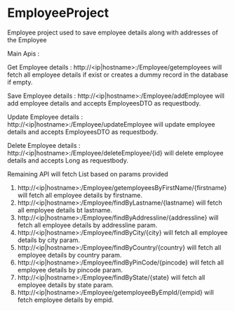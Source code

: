 # EmployeeProject

Employee project used to save employee details along with addresses of the Employee


Main Apis : 

Get Employee details :
http://<ip|hostname>:<port>/Employee/getemployees will fetch all employee details if exist or creates a dummy record in the database if empty.
  
Save Employee details :
http://<ip|hostname>:<port>/Employee/addEmployee will add employee details and accepts EmployeesDTO as requestbody.
  
Update Employee details :
http://<ip|hostname>:<port>/Employee/updateEmployee will update employee details and accepts EmployeesDTO as requestbody.
  
Delete Employee details :
http://<ip|hostname>:<port>/Employee/deleteEmployee/{id} will delete employee details and accepts Long as requestbody.
  
Remaining API will fetch List<Employees> based on params provided

  1. http://<ip|hostname>:<port>/Employee/getemployeesByFirstName/{firstname} will fetch all employee details by firstname.
  2. http://<ip|hostname>:<port>/Employee/findByLastname/{lastname} will fetch all employee details bt lastname.
  3. http://<ip|hostname>:<port>/Employee/findByAddressline/{addressline} will fetch all employee details by addressline param.
  4. http://<ip|hostname>:<port>/Employee/findByCity/{city} will fetch all employee details by city param.
  5. http://<ip|hostname>:<port>/Employee/findByCountry/{country} will fetch all employee details by country param.
  6. http://<ip|hostname>:<port>/Employee/findByPinCode/{pincode} will fetch all employee details by pincode param.
  7. http://<ip|hostname>:<port>/Employee/findByState/{state} will fetch all employee details by state param.
  8. http://<ip|hostname>:<port>/Employee/getemployeeByEmpId/{empid} will fetch employee details by empid. 
